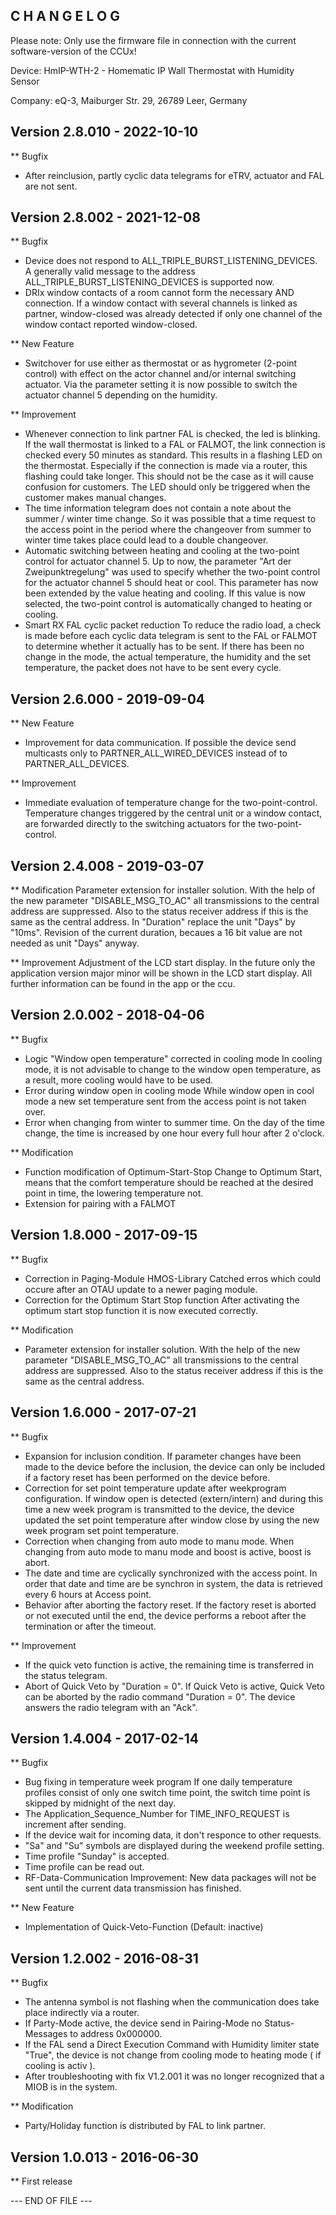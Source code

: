 ﻿C H A N G E L O G
-----------------

Please note: Only use the firmware file in connection with the current software-version
of the CCUx!

Device: HmIP-WTH-2 - Homematic IP Wall Thermostat with Humidity Sensor

Company: eQ-3, Maiburger Str. 29, 26789 Leer, Germany


Version 2.8.010 - 2022-10-10
--------------------------------------------------------------

** Bugfix
   * After reinclusion, partly cyclic data telegrams for eTRV, actuator and FAL are not
     sent.


Version 2.8.002 - 2021-12-08
--------------------------------------------------------------

** Bugfix
   * Device does not respond to ALL_TRIPLE_BURST_LISTENING_DEVICES.
      A generally valid message to the address ALL_TRIPLE_BURST_LISTENING_DEVICES is
      supported now.
   * DRIx window contacts of a room cannot form the necessary AND connection.
      If a window contact with several channels is linked as partner, window-closed was
      already detected if only one channel of the window contact reported window-closed.

** New Feature
   * Switchover for use either as thermostat or as hygrometer (2-point control) with
     effect on the actor channel and/or internal switching actuator.
      Via the parameter setting it is now possible to switch the actuator channel 5
      depending on the humidity.

** Improvement
   * Whenever connection to link partner FAL is checked, the led is blinking.
      If the wall thermostat is linked to a FAL or FALMOT, the link connection is
      checked every 50 minutes as standard. This results in a flashing LED on the
      thermostat. Especially if the connection is made via a router, this flashing could
      take longer. This should not be the case as it will cause confusion for customers.
      The LED should only be triggered when the customer makes manual changes.
   * The time information telegram does not contain a note about the summer / winter
     time change.
      So it was possible that a time request to the access point in the period where the
      changeover from summer to winter time takes place could lead to a double
      changeover.
   * Automatic switching between heating and cooling at the two-point control for
     actuator channel 5.
      Up to now, the parameter "Art der Zweipunktregelung" was used to specify whether
      the two-point control for the actuator channel 5 should heat or cool. This
      parameter has now been extended by the value heating and cooling. If this value is
      now selected, the two-point control is automatically changed to heating or
      cooling.
   * Smart RX FAL cyclic packet reduction
      To reduce the radio load, a check is made before each cyclic data telegram is sent
      to the FAL or FALMOT to determine whether it actually has to be sent. If there has
      been no change in the mode, the actual temperature, the humidity and the set
      temperature, the packet does not have to be sent every cycle.


Version 2.6.000 - 2019-09-04
--------------------------------------------------------------

** New Feature
   * Improvement for data communication.
      If possible the device send multicasts only to PARTNER_ALL_WIRED_DEVICES instead
      of to PARTNER_ALL_DEVICES.

** Improvement
   * Immediate evaluation of temperature change for the two-point-control.
      Temperature changes triggered by the central unit or a window contact, are
      forwarded directly to the switching actuators for the two-point-control.


Version 2.4.008 - 2019-03-07
--------------------------------------------------------------

** Modification
    Parameter extension for installer solution.
     With the help of the new parameter "DISABLE_MSG_TO_AC" all transmissions to the
     central address are suppressed. Also to the status receiver address if this is
     the same as the central address.
    In "Duration" replace the unit "Days" by "10ms".
     Revision of the current duration, becaues a 16 bit value are not needed as unit
     "Days" anyway.

** Improvement
    Adjustment of the LCD start display.
     In the future only the application version major minor will be shown in the LCD
     start display. All further information can be found in the app or the ccu.


Version 2.0.002 - 2018-04-06
--------------------------------------------------------------

** Bugfix
   * Logic "Window open temperature" corrected in cooling mode
      In cooling mode, it is not advisable to change to the window open temperature, as
      a result, more cooling would have to be used.
   * Error during window open in cooling mode
      While window open in cool mode a new set temperature sent from the access point is
      not taken over.
   * Error when changing from winter to summer time.
      On the day of the time change, the time is increased by one hour every full hour
      after 2 o'clock.

** Modification
   * Function modification of Optimum-Start-Stop
      Change to Optimum Start, means that the comfort temperature should be reached at
      the desired point in time, the lowering temperature not.
   * Extension for pairing with a FALMOT


Version 1.8.000 - 2017-09-15
--------------------------------------------------------------

** Bugfix
   * Correction in Paging-Module HMOS-Library
      Catched erros which could occure after an OTAU update to a newer paging module.
   * Correction for the Optimum Start Stop function
      After activating the optimum start stop function it is now executed correctly.
 
** Modification
   * Parameter extension for installer solution.
      With the help of the new parameter "DISABLE_MSG_TO_AC" all transmissions to the
      central address are suppressed. Also to the status receiver address if this is the
      same as the central address.


Version 1.6.000 - 2017-07-21
--------------------------------------------------------------

** Bugfix
   * Expansion for inclusion condition.
      If parameter changes have been made to the device before the inclusion, the device
      can only be included if a factory reset has been performed on the device before.
   * Correction for set point temperature update after weekprogram configuration.
      If window open is detected (extern/intern) and during this time a new week program
      is transmitted to the device, the device updated the set point temperature after
      window close by using the new week program set point temperature.
   * Correction when changing from auto mode to manu mode.
      When changing from auto mode to manu mode and boost is active, boost is abort.
   * The date and time are cyclically synchronized with the access point.
      In order that  date and time are be synchron in system, the data is retrieved
      every 6 hours at Access point.
   * Behavior after aborting the factory reset.
      If the factory reset is aborted or not executed until the end, the device performs
      a reboot after the termination or after the timeout.

** Improvement
   * If the quick veto function is active, the remaining time is transferred in the
     status telegram.
   * Abort of Quick Veto by "Duration = 0".
      If Quick Veto is active, Quick Veto can be aborted by the radio command
      "Duration = 0". The device answers the radio telegram with an "Ack".


Version 1.4.004 - 2017-02-14
--------------------------------------------------------------

** Bugfix
   * Bug fixing in temperature week program
     If one daily temperature profiles consist of only one switch time point, the switch
     time point is skipped by midnight of the next day.
   * The Application_Sequence_Number for TIME_INFO_REQUEST is increment after sending.
   * If the device wait for incoming data, it don't responce to other requests.
   * "Sa" and "Su" symbols are displayed during the weekend profile setting.
   * Time profile "Sunday" is accepted.
   * Time profile can be read out.
   * RF-Data-Communication Improvement:
     New data packages will not be sent until the current data transmission has
     finished.

** New Feature
   * Implementation of Quick-Veto-Function (Default: inactive)


Version 1.2.002 - 2016-08-31
--------------------------------------------------------------

** Bugfix
   * The antenna symbol is not flashing when the communication does take place
     indirectly via a router.
   * If Party-Mode active, the device send in Pairing-Mode no Status-Messages to address
     0x000000.
   * If the FAL send a Direct Execution Command with Humidity limiter state "True", the
     device is not change from cooling mode to heating mode ( if cooling is activ ).
   * After troubleshooting with fix V1.2.001 it was no longer recognized that a MIOB is
     in the system.

** Modification
   * Party/Holiday function is distributed by FAL to link partner.


Version 1.0.013 - 2016-06-30
--------------------------------------------------------------

** First release


--- END OF FILE ---